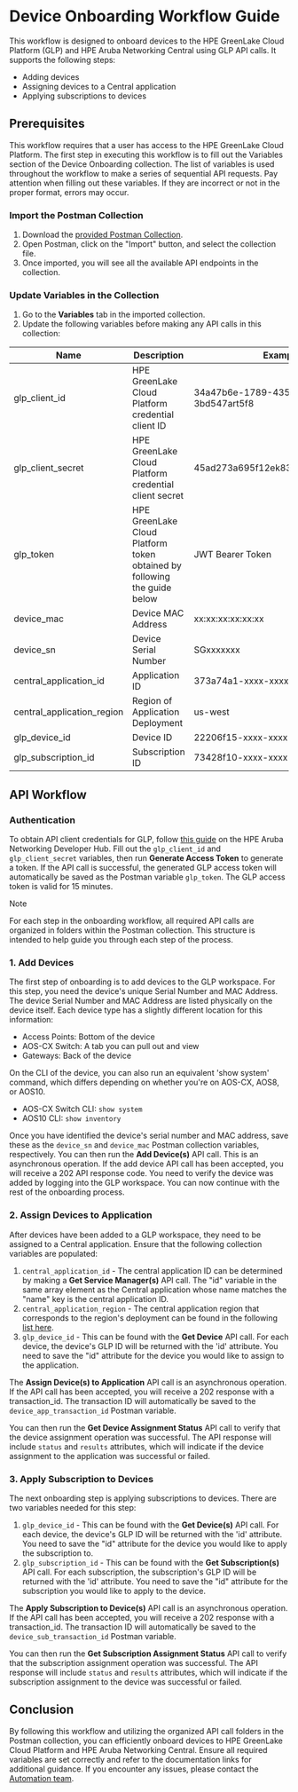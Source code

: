 # Device Onboarding Workflow Guide

This workflow is designed to onboard devices to the HPE GreenLake Cloud Platform (GLP) and HPE Aruba Networking Central using GLP API calls. It supports the following steps:
- Adding devices
- Assigning devices to a Central application
- Applying subscriptions to devices

## Prerequisites

This workflow requires that a user has access to the HPE GreenLake Cloud Platform. The first step in executing this workflow is to fill out the Variables section of the Device Onboarding collection. The list of variables is used throughout the workflow to make a series of sequential API requests. Pay attention when filling out these variables. If they are incorrect or not in the proper format, errors may occur.

### Import the Postman Collection

1. Download the [provided Postman Collection](Device-Onboarding.json).
2. Open Postman, click on the "Import" button, and select the collection file.
3. Once imported, you will see all the available API endpoints in the collection.

### Update Variables in the Collection

1. Go to the **Variables** tab in the imported collection.
2. Update the following variables before making any API calls in this collection:

| **Name** | **Description** | **Example** |
| --- | --- | --- |
| glp_client_id | HPE GreenLake Cloud Platform credential client ID | 34a47b6e-1789-435d-bk0f-3bd547art5f8 |
| glp_client_secret | HPE GreenLake Cloud Platform credential client secret | 45ad273a695f12ek83a4360765e04a2e |
| glp_token | HPE GreenLake Cloud Platform token obtained by following the guide below | JWT Bearer Token |
| device_mac | Device MAC Address | xx:xx:xx:xx:xx:xx |
| device_sn | Device Serial Number | SGxxxxxxx |
| central_application_id | Application ID | 373a74a1-xxxx-xxxx-xxxx-xxxxxxxxx |
| central_application_region | Region of Application Deployment | us-west |
| glp_device_id | Device ID | 22206f15-xxxx-xxxx-xxxx-xxxxxxxxx |
| glp_subscription_id | Subscription ID | 73428f10-xxxx-xxxx-xxxx-xxxxxxxxx |

## API Workflow

### Authentication

To obtain API client credentials for GLP, follow [this guide](https://developer.arubanetworks.com/hpe-aruba-networking-central/docs/generating-a-hpe-greenlake-cloud-platform-token) on the HPE Aruba Networking Developer Hub. Fill out the `glp_client_id` and `glp_client_secret` variables, then run **Generate Access Token** to generate a token. If the API call is successful, the generated GLP access token will automatically be saved as the Postman variable `glp_token`. The GLP access token is valid for 15 minutes.

> [!NOTE]
> For each step in the onboarding workflow, all required API calls are organized in folders within the Postman collection. This structure is intended to help guide you through each step of the process.

### 1. Add Devices

The first step of onboarding is to add devices to the GLP workspace. For this step, you need the device's unique Serial Number and MAC Address. The device Serial Number and MAC Address are listed physically on the device itself. Each device type has a slightly different location for this information:

- Access Points: Bottom of the device
- AOS-CX Switch: A tab you can pull out and view
- Gateways: Back of the device

On the CLI of the device, you can also run an equivalent 'show system' command, which differs depending on whether you're on AOS-CX, AOS8, or AOS10.

- AOS-CX Switch CLI: `show system`
- AOS10 CLI: `show inventory`

Once you have identified the device's serial number and MAC address, save these as the `device_sn` and `device_mac` Postman collection variables, respectively. You can then run the **Add Device(s)** API call. 
This is an asynchronous operation. If the add device API call has been accepted, you will receive a 202 API response code. You need to verify the device was added by logging into the GLP workspace. You can now continue with the rest of the onboarding process.

### 2. Assign Devices to Application

After devices have been added to a GLP workspace, they need to be assigned to a Central application. Ensure that the following collection variables are populated:

1. `central_application_id` - The central application ID can be determined by making a **Get Service Manager(s)** API call. The "id" variable in the same array element as the Central application whose name matches the "name" key is the central application ID.
2. `central_application_region` - The central application region that corresponds to the region's deployment can be found in the following [list here](https://developer.greenlake.hpe.com/docs/greenlake/services/service-catalog/public/glossary/#region).
3. `glp_device_id` - This can be found with the **Get Device** API call. For each device, the device's GLP ID will be returned with the 'id' attribute. You need to save the "id" attribute for the device you would like to assign to the application.

The **Assign Device(s) to Application** API call is an asynchronous operation. If the API call has been accepted, you will receive a 202 response with a transaction_id. The transaction ID will automatically be saved to the `device_app_transaction_id` Postman variable.

You can then run the **Get Device Assignment Status** API call to verify that the device assignment operation was successful. The API response will include `status` and `results` attributes, which will indicate if the device assignment to the application was successful or failed.

### 3. Apply Subscription to Devices

The next onboarding step is applying subscriptions to devices. There are two variables needed for this step:

1. `glp_device_id` - This can be found with the **Get Device(s)** API call. For each device, the device's GLP ID will be returned with the 'id' attribute. You need to save the "id" attribute for the device you would like to apply the subscription to.
2. `glp_subscription_id` - This can be found with the **Get Subscription(s)** API call. For each subscription, the subscription's GLP ID will be returned with the 'id' attribute. You need to save the "id" attribute for the subscription you would like to apply to the device.

The **Apply Subscription to Device(s)** API call is an asynchronous operation. If the API call has been accepted, you will receive a 202 response with a transaction_id. The transaction ID will automatically be saved to the `device_sub_transaction_id` Postman variable.

You can then run the **Get Subscription Assignment Status** API call to verify that the subscription assignment operation was successful. The API response will include `status` and `results` attributes, which will indicate if the subscription assignment to the device was successful or failed.

## Conclusion

By following this workflow and utilizing the organized API call folders in the Postman collection, you can efficiently onboard devices to HPE GreenLake Cloud Platform and HPE Aruba Networking Central. Ensure all required variables are set correctly and refer to the documentation links for additional guidance. If you encounter any issues, please contact the [Automation team](mailto:aruba-automation@hpe.com).